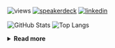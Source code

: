 ![views](https://komarev.com/ghpvc/?username=chck&color=blueviolet)
[![speakerdeck](https://img.shields.io/badge/Speaker_Deck-chck-8a2be2?style=flat-square&logo=speaker-deck)](https://speakerdeck.com/chck)
[![linkedin](https://img.shields.io/badge/LinkedIn-chck-8a2be2?style=flat-square&logo=linkedin)](https://www.linkedin.com/in/chck/)

<p align="left"> 
  <img alt="GitHub Stats" align="center" height="150" src="https://github-readme-stats-nine-umber-51.vercel.app/api?username=chck&count_private=true&show_icons=true&hide_title=true&theme=buefy" />
  <img alt="Top Langs" align="center" height="150" src="https://github-readme-stats-nine-umber-51.vercel.app/api/top-langs/?username=chck&layout=compact&count_private=true&show_icons=true&hide_title=true&theme=buefy" />
</p>

<details>
  <summary><b>Read more</b></summary>
  <br>

  <!--START_SECTION:waka-->
**🐱 My GitHub Data** 

> 📦 83.0 kB Used in GitHub's Storage 
 > 
> 🏆 510 Contributions in the Year 2024
 > 
> 💼 Opted to Hire
 > 
> 📜 133 Public Repositories 
 > 
> 🔑 22 Private Repositories 
 > 
**I'm a Night 🦉** 

```text
🌞 Morning                962 commits         ███░░░░░░░░░░░░░░░░░░░░░░   13.44 % 
🌆 Daytime                2349 commits        ████████░░░░░░░░░░░░░░░░░   32.82 % 
🌃 Evening                2077 commits        ███████░░░░░░░░░░░░░░░░░░   29.02 % 
🌙 Night                  1770 commits        ██████░░░░░░░░░░░░░░░░░░░   24.73 % 
```
📅 **I'm Most Productive on Thursday** 

```text
Monday                   1347 commits        █████░░░░░░░░░░░░░░░░░░░░   18.82 % 
Tuesday                  1103 commits        ████░░░░░░░░░░░░░░░░░░░░░   15.41 % 
Wednesday                1155 commits        ████░░░░░░░░░░░░░░░░░░░░░   16.14 % 
Thursday                 1829 commits        ██████░░░░░░░░░░░░░░░░░░░   25.55 % 
Friday                   715 commits         ██░░░░░░░░░░░░░░░░░░░░░░░   09.99 % 
Saturday                 434 commits         ██░░░░░░░░░░░░░░░░░░░░░░░   06.06 % 
Sunday                   575 commits         ██░░░░░░░░░░░░░░░░░░░░░░░   08.03 % 
```


📊 **This Week I Spent My Time On** 

```text
💬 Programming Languages: 
Python                   2 hrs 23 mins       ████████████░░░░░░░░░░░░░   46.81 % 
JSON                     51 mins             ████░░░░░░░░░░░░░░░░░░░░░   16.78 % 
TypeScript               28 mins             ██░░░░░░░░░░░░░░░░░░░░░░░   09.37 % 
Bash                     20 mins             ██░░░░░░░░░░░░░░░░░░░░░░░   06.58 % 
TOML                     17 mins             █░░░░░░░░░░░░░░░░░░░░░░░░   05.65 % 

🔥 Editors: 
PyCharm                  2 hrs 40 mins       █████████████░░░░░░░░░░░░   52.46 % 
WebStorm                 1 hr 44 mins        ████████░░░░░░░░░░░░░░░░░   33.98 % 
Neovim                   36 mins             ███░░░░░░░░░░░░░░░░░░░░░░   12.01 % 
Chrome                   4 mins              ░░░░░░░░░░░░░░░░░░░░░░░░░   01.55 % 
```

**I Mostly Code in Python** 

```text
Python                   45 repos            █████████░░░░░░░░░░░░░░░░   34.88 % 
Jupyter Notebook         19 repos            ████░░░░░░░░░░░░░░░░░░░░░   14.73 % 
Rust                     7 repos             █░░░░░░░░░░░░░░░░░░░░░░░░   05.43 % 
TypeScript               4 repos             █░░░░░░░░░░░░░░░░░░░░░░░░   03.10 % 
Astro                    1 repo              ░░░░░░░░░░░░░░░░░░░░░░░░░   00.78 % 
```



**Timeline**

![Lines of Code chart](https://raw.githubusercontent.com/chck/chck/main/assets/bar_graph.png)


 Last Updated on 2024-10-30 01:55 UTC
<!--END_SECTION:waka-->
</details>


